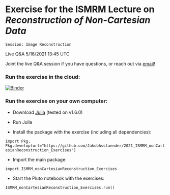 # Exercise for the ISMRM Lecture on _Reconstruction of Non-Cartesian Data_

`Session: Image Reconstruction`

Live Q&A 5/16/2021 13:45 UTC

Joint the live Q&A session if you have questions, or reach out via [email](mailto:jakob.asslaender@nyumc.org)!

### Run the exercise in the cloud:

[![Binder](https://mybinder.org/badge_logo.svg)](https://mybinder.org/v2/gh/JakobAsslaender/2021_ISMRM_nonCartesianReconstruction_Exercises/HEAD?urlpath=pluto/open?path=/home/jovyan/src/nonCart_PlutoNotebook.jl)


### Run the exercise on your own computer:

- Download [Julia](https://julialang.org/downloads/) (tested on v1.6.0)

- Run Julia 

- Install the package with the exercise (including all dependencies):

`import Pkg; Pkg.develop(url="https://github.com/JakobAsslaender/2021_ISMRM_nonCartesianReconstruction_Exercises")`

- Import the main package:

`import ISMRM_nonCartesianReconstruction_Exercises`

- Start the Pluto notebook with the exercises:

`ISMRM_nonCartesianReconstruction_Exercises.run()`